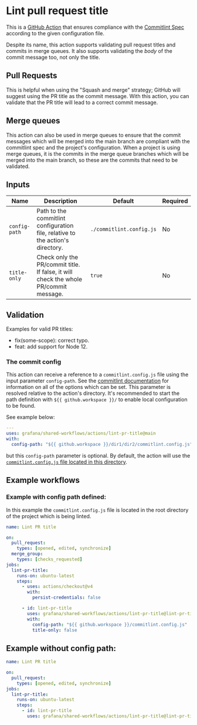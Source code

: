 # Lint pull request title

This is a [GitHub Action][github-action] that ensures compliance with the
[Commitlint Spec][commitlint-spec] according to the given configuration file.

Despite its name, this action supports validating pull request titles and
commits in merge queues. It also supports validating the _body_ of the commit
message too, not only the title.

[github-action]: https://github.com/features/actions
[commitlint-spec]: https://github.com/conventional-changelog/commitlint

## Pull Requests

This is helpful when using the "Squash and merge" strategy; GitHub will suggest
using the PR title as the commit message. With this action, you can validate
that the PR title will lead to a correct commit message.

## Merge queues

This action can also be used in merge queues to ensure that the commit messages
which will be merged into the main branch are compliant with the commitlint spec
and the project's configuration. When a project is using merge queues, it is the
commits in the merge queue branches which will be merged into the main branch,
so these are the commits that need to be validated.

## Inputs

| Name          | Description                                                                          | Default                  | Required |
| ------------- | ------------------------------------------------------------------------------------ | ------------------------ | -------- |
| `config-path` | Path to the commitlint configuration file, relative to the action's directory.       | `./commitlint.config.js` | No       |
| `title-only`  | Check only the PR/commit title. If false, it will check the whole PR/commit message. | `true`                   | No       |

## Validation

Examples for valid PR titles:

- fix(some-scope): correct typo.
- feat: add support for Node 12.

### The commit config

This action can receive a reference to a `commitlint.config.js` file using the
input parameter `config-path`. See the [commitlint documentation][docs] for
information on all of the options which can be set. This parameter is resolved
relative to the action's directory. It's recommended to start the path
definition with `${{ github.workspace }}/` to enable local configuration to be
found.

See example below:

```yml
---
uses: grafana/shared-workflows/actions/lint-pr-title@main
with:
  config-path: "${{ github.workspace }}/dir1/dir2/commitlint.config.js"
```

but this `config-path` parameter is optional. By default, the action will use
the [`commitlint.config.js` file located in this directory][config].

[config]: ./commitlint.config.js
[docs]: https://commitlint.js.org/reference/configuration.html

## Example workflows

### Example with config path defined:

In this example the `commitlint.config.js` file is located in the root directory
of the project which is being linted.

<!-- x-release-please-start-version -->

```yml
name: Lint PR title

on:
  pull_request:
    types: [opened, edited, synchronize]
  merge_group:
    types: [checks_requested]
jobs:
  lint-pr-title:
    runs-on: ubuntu-latest
    steps:
      - uses: actions/checkout@v4
        with:
          persist-credentials: false

      - id: lint-pr-title
        uses: grafana/shared-workflows/actions/lint-pr-title@lint-pr-title/v1.3.0
        with:
          config-path: "${{ github.workspace }}/commitlint.config.js"
          title-only: false
```

## Example without config path:

```yml
name: Lint PR title

on:
  pull_request:
    types: [opened, edited, synchronize]
jobs:
  lint-pr-title:
    runs-on: ubuntu-latest
    steps:
      - id: lint-pr-title
        uses: grafana/shared-workflows/actions/lint-pr-title@lint-pr-title/v1.3.0
```

<!-- x-release-please-end-version -->
